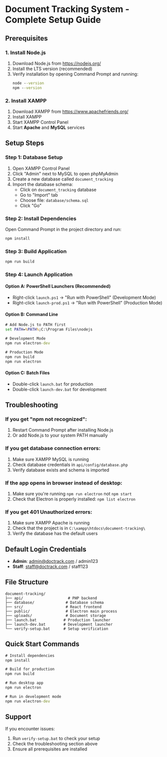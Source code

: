 # Document Tracking System - Complete Setup Guide

## Prerequisites

### 1. Install Node.js
1. Download Node.js from https://nodejs.org/
2. Install the LTS version (recommended)
3. Verify installation by opening Command Prompt and running:
   ```cmd
   node --version
   npm --version
   ```

### 2. Install XAMPP
1. Download XAMPP from https://www.apachefriends.org/
2. Install XAMPP
3. Start XAMPP Control Panel
4. Start **Apache** and **MySQL** services

## Setup Steps

### Step 1: Database Setup
1. Open XAMPP Control Panel
2. Click "Admin" next to MySQL to open phpMyAdmin
3. Create a new database called `document_tracking`
4. Import the database schema:
   - Click on `document_tracking` database
   - Go to "Import" tab
   - Choose file: `database/schema.sql`
   - Click "Go"

### Step 2: Install Dependencies
Open Command Prompt in the project directory and run:
```cmd
npm install
```

### Step 3: Build Application
```cmd
npm run build
```

### Step 4: Launch Application

#### Option A: PowerShell Launchers (Recommended)
- Right-click `launch.ps1` → "Run with PowerShell" (Development Mode)
- Right-click `launch-prod.ps1` → "Run with PowerShell" (Production Mode)

#### Option B: Command Line
```cmd
# Add Node.js to PATH first
set PATH=%PATH%;C:\Program Files\nodejs

# Development Mode
npm run electron-dev

# Production Mode
npm run build
npm run electron
```

#### Option C: Batch Files
- Double-click `launch.bat` for production
- Double-click `launch-dev.bat` for development

## Troubleshooting

### If you get "npm not recognized":
1. Restart Command Prompt after installing Node.js
2. Or add Node.js to your system PATH manually

### If you get database connection errors:
1. Make sure XAMPP MySQL is running
2. Check database credentials in `api/config/database.php`
3. Verify database exists and schema is imported

### If the app opens in browser instead of desktop:
1. Make sure you're running `npm run electron` not `npm start`
2. Check that Electron is properly installed: `npm list electron`

### If you get 401 Unauthorized errors:
1. Make sure XAMPP Apache is running
2. Check that the project is in `C:\xampp\htdocs\document-tracking\`
3. Verify the database has the default users

## Default Login Credentials
- **Admin**: admin@doctrack.com / admin123
- **Staff**: staff@doctrack.com / staff123

## File Structure
```
document-tracking/
├── api/                    # PHP backend
├── database/              # Database schema
├── src/                   # React frontend
├── public/                # Electron main process
├── uploads/               # Document storage
├── launch.bat            # Production launcher
├── launch-dev.bat        # Development launcher
└── verify-setup.bat      # Setup verification
```

## Quick Start Commands
```cmd
# Install dependencies
npm install

# Build for production
npm run build

# Run desktop app
npm run electron

# Run in development mode
npm run electron-dev
```

## Support
If you encounter issues:
1. Run `verify-setup.bat` to check your setup
2. Check the troubleshooting section above
3. Ensure all prerequisites are installed
